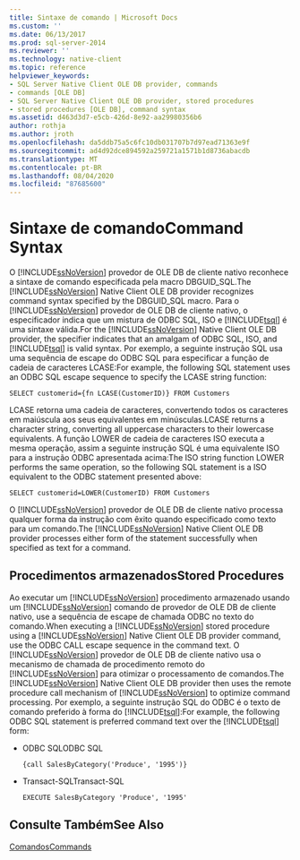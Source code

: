 ```yaml
---
title: Sintaxe de comando | Microsoft Docs
ms.custom: ''
ms.date: 06/13/2017
ms.prod: sql-server-2014
ms.reviewer: ''
ms.technology: native-client
ms.topic: reference
helpviewer_keywords:
- SQL Server Native Client OLE DB provider, commands
- commands [OLE DB]
- SQL Server Native Client OLE DB provider, stored procedures
- stored procedures [OLE DB], command syntax
ms.assetid: d463d3d7-e5cb-426d-8e92-aa29980356b6
author: rothja
ms.author: jroth
ms.openlocfilehash: da5ddb75a5c6fc10db031707b7d97ead71363e9f
ms.sourcegitcommit: ad4d92dce894592a259721a1571b1d8736abacdb
ms.translationtype: MT
ms.contentlocale: pt-BR
ms.lasthandoff: 08/04/2020
ms.locfileid: "87685600"
---
```

# <a name="command-syntax"></a><span data-ttu-id="c5b2b-102">Sintaxe de comando</span><span class="sxs-lookup"><span data-stu-id="c5b2b-102">Command Syntax</span></span>
  <span data-ttu-id="c5b2b-103">O [!INCLUDE[ssNoVersion](../../includes/ssnoversion-md.md)] provedor de OLE DB de cliente nativo reconhece a sintaxe de comando especificada pela macro DBGUID_SQL.</span><span class="sxs-lookup"><span data-stu-id="c5b2b-103">The [!INCLUDE[ssNoVersion](../../includes/ssnoversion-md.md)] Native Client OLE DB provider recognizes command syntax specified by the DBGUID_SQL macro.</span></span> <span data-ttu-id="c5b2b-104">Para o [!INCLUDE[ssNoVersion](../../includes/ssnoversion-md.md)] provedor de OLE DB de cliente nativo, o especificador indica que um mistura de ODBC SQL, ISO e [!INCLUDE[tsql](../../includes/tsql-md.md)] é uma sintaxe válida.</span><span class="sxs-lookup"><span data-stu-id="c5b2b-104">For the [!INCLUDE[ssNoVersion](../../includes/ssnoversion-md.md)] Native Client OLE DB provider, the specifier indicates that an amalgam of ODBC SQL, ISO, and [!INCLUDE[tsql](../../includes/tsql-md.md)] is valid syntax.</span></span> <span data-ttu-id="c5b2b-105">Por exemplo, a seguinte instrução SQL usa uma sequência de escape do ODBC SQL para especificar a função de cadeia de caracteres LCASE:</span><span class="sxs-lookup"><span data-stu-id="c5b2b-105">For example, the following SQL statement uses an ODBC SQL escape sequence to specify the LCASE string function:</span></span>  
  
```  
SELECT customerid={fn LCASE(CustomerID)} FROM Customers  
```  
  
 <span data-ttu-id="c5b2b-106">LCASE retorna uma cadeia de caracteres, convertendo todos os caracteres em maiúscula aos seus equivalentes em minúsculas.</span><span class="sxs-lookup"><span data-stu-id="c5b2b-106">LCASE returns a character string, converting all uppercase characters to their lowercase equivalents.</span></span> <span data-ttu-id="c5b2b-107">A função LOWER de cadeia de caracteres ISO executa a mesma operação, assim a seguinte instrução SQL é uma equivalente ISO para a instrução ODBC apresentada acima:</span><span class="sxs-lookup"><span data-stu-id="c5b2b-107">The ISO string function LOWER performs the same operation, so the following SQL statement is a ISO equivalent to the ODBC statement presented above:</span></span>  
  
```  
SELECT customerid=LOWER(CustomerID) FROM Customers  
```  
  
 <span data-ttu-id="c5b2b-108">O [!INCLUDE[ssNoVersion](../../includes/ssnoversion-md.md)] provedor de OLE DB de cliente nativo processa qualquer forma da instrução com êxito quando especificado como texto para um comando.</span><span class="sxs-lookup"><span data-stu-id="c5b2b-108">The [!INCLUDE[ssNoVersion](../../includes/ssnoversion-md.md)] Native Client OLE DB provider processes either form of the statement successfully when specified as text for a command.</span></span>  
  
## <a name="stored-procedures"></a><span data-ttu-id="c5b2b-109">Procedimentos armazenados</span><span class="sxs-lookup"><span data-stu-id="c5b2b-109">Stored Procedures</span></span>  
 <span data-ttu-id="c5b2b-110">Ao executar um [!INCLUDE[ssNoVersion](../../includes/ssnoversion-md.md)] procedimento armazenado usando um [!INCLUDE[ssNoVersion](../../includes/ssnoversion-md.md)] comando de provedor de OLE DB de cliente nativo, use a sequência de escape de chamada ODBC no texto do comando.</span><span class="sxs-lookup"><span data-stu-id="c5b2b-110">When executing a [!INCLUDE[ssNoVersion](../../includes/ssnoversion-md.md)] stored procedure using a [!INCLUDE[ssNoVersion](../../includes/ssnoversion-md.md)] Native Client OLE DB provider command, use the ODBC CALL escape sequence in the command text.</span></span> <span data-ttu-id="c5b2b-111">O [!INCLUDE[ssNoVersion](../../includes/ssnoversion-md.md)] provedor de OLE DB de cliente nativo usa o mecanismo de chamada de procedimento remoto do [!INCLUDE[ssNoVersion](../../includes/ssnoversion-md.md)] para otimizar o processamento de comandos.</span><span class="sxs-lookup"><span data-stu-id="c5b2b-111">The [!INCLUDE[ssNoVersion](../../includes/ssnoversion-md.md)] Native Client OLE DB provider then uses the remote procedure call mechanism of [!INCLUDE[ssNoVersion](../../includes/ssnoversion-md.md)] to optimize command processing.</span></span> <span data-ttu-id="c5b2b-112">Por exemplo, a seguinte instrução SQL do ODBC é o texto de comando preferido à forma do [!INCLUDE[tsql](../../includes/tsql-md.md)]:</span><span class="sxs-lookup"><span data-stu-id="c5b2b-112">For example, the following ODBC SQL statement is preferred command text over the [!INCLUDE[tsql](../../includes/tsql-md.md)] form:</span></span>  
  
-   <span data-ttu-id="c5b2b-113">ODBC SQL</span><span class="sxs-lookup"><span data-stu-id="c5b2b-113">ODBC SQL</span></span>  
  
    ```  
    {call SalesByCategory('Produce', '1995')}  
    ```  
  
-   <span data-ttu-id="c5b2b-114">Transact-SQL</span><span class="sxs-lookup"><span data-stu-id="c5b2b-114">Transact-SQL</span></span>  
  
    ```  
    EXECUTE SalesByCategory 'Produce', '1995'  
    ```  
  
## <a name="see-also"></a><span data-ttu-id="c5b2b-115">Consulte Também</span><span class="sxs-lookup"><span data-stu-id="c5b2b-115">See Also</span></span>  
 [<span data-ttu-id="c5b2b-116">Comandos</span><span class="sxs-lookup"><span data-stu-id="c5b2b-116">Commands</span></span>](commands.md)  
  
  

